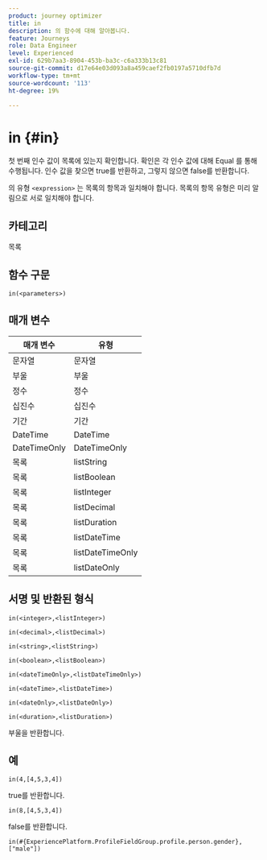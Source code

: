 ```yaml
---
product: journey optimizer
title: in
description: 의 함수에 대해 알아봅니다.
feature: Journeys
role: Data Engineer
level: Experienced
exl-id: 629b7aa3-8904-453b-ba3c-c6a333b13c81
source-git-commit: d17e64e03d093a8a459caef2fb0197a5710dfb7d
workflow-type: tm+mt
source-wordcount: '113'
ht-degree: 19%

---
```


# in {#in}

첫 번째 인수 값이 목록에 있는지 확인합니다. 확인은 각 인수 값에 대해 Equal 를 통해 수행됩니다. 인수 값을 찾으면 true를 반환하고, 그렇지 않으면 false를 반환합니다.

의 유형 `<expression>` 는 목록의 항목과 일치해야 합니다. 목록의 항목 유형은 미리 알림으로 서로 일치해야 합니다.

## 카테고리

목록

## 함수 구문

`in(<parameters>)`

## 매개 변수

| 매개 변수 | 유형 |
|-----------|------------------|
| 문자열 | 문자열 |
| 부울 | 부울 |
| 정수 | 정수 |
| 십진수 | 십진수 |
| 기간 | 기간 |
| DateTime | DateTime |
| DateTimeOnly | DateTimeOnly |
| 목록 | listString |
| 목록 | listBoolean |
| 목록 | listInteger |
| 목록 | listDecimal |
| 목록 | listDuration |
| 목록 | listDateTime |
| 목록 | listDateTimeOnly |
| 목록 | listDateOnly |

## 서명 및 반환된 형식

`in(<integer>,<listInteger>)`

`in(<decimal>,<listDecimal>)`

`in(<string>,<listString>)`

`in(<boolean>,<listBoolean>)`

`in(<dateTimeOnly>,<listDateTimeOnly>)`

`in(<dateTime>,<listDateTime>)`

`in(<dateOnly>,<listDateOnly>)`

`in(<duration>,<listDuration>)`

부울을 반환합니다.

## 예

`in(4,[4,5,3,4])`

true를 반환합니다.

`in(8,[4,5,3,4])`

false를 반환합니다.

`in(#{ExperiencePlatform.ProfileFieldGroup.profile.person.gender}, ["male"])`
